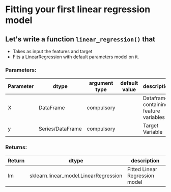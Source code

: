 # Fitting your first linear regression model

## Let's write a function `linear_regression()` that 
* Takes as input the features and target 
* Fits a LinearRegression with default parameters model on it.

### Parameters:

| Parameter | dtype | argument type | default value | description |
| --- | --- | --- | --- | --- |
| X | DataFrame | compulsory | | Dataframe containing feature variables |
| y | Series/DataFrame | compulsory | | Target Variable |


### Returns:

| Return | dtype | description |
| --- | --- | --- |
| lm | sklearn.linear_model.LinearRegression | Fitted Linear Regression model |